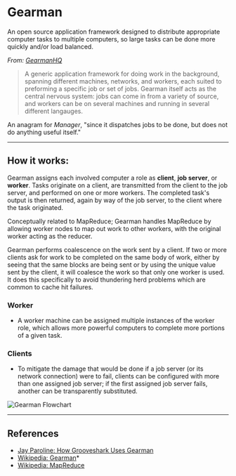 # Gearman

An open source application framework designed to distribute appropriate computer tasks to multiple computers, so large tasks can be done more quickly and/or load balanced.

*From: [GearmanHQ](http://gearmanhq.com/help/getting-started)*

> A generic application framework for doing work in the background, spanning different machines, networks, and workers, each suited to preforming a specific job or set of jobs. Gearman itself acts as the central nervous system: jobs can come in from a variety of source, and workers can be on several machines and running in several different langauges.

An anagram for *Manager*, "since it dispatches jobs to be done, but does not do anything useful itself."

---

## How it works:

Gearman assigns each involved computer a role as **client**, **job server**, or **worker**. Tasks originate on a client, are transmitted from the client to the job server, and performed on one or more workers. The completed task's output is then returned, again by way of the job server, to the client where the task originated.

Conceptually related to MapReduce; Gearman handles MapReduce by allowing worker nodes to map out work to other workers, with the original worker acting as the reducer.

Gearman performs coalescence on the work sent by a client. If two or more clients ask for work to be completed on the same body of work, either by seeing that the same blocks are being sent or by using the unique value sent by the client, it will coalesce the work so that only one worker is used. It does this specifically to avoid thundering herd problems which are common to cache hit failures.

### Worker

-   A worker machine can be assigned multiple instances of the worker role, which allows more powerful computers to complete more portions of a given task.

### Clients

-   To mitigate the damage that would be done if a job server (or its network connection) were to fail, clients can be configured with more than one assigned job server; if the first assigned job server fails, another can be transparently substituted.

![Gearman Flowchart](https://upload.wikimedia.org/wikipedia/en/c/c5/Gearman_Stack.png)

---

## References

-   [Jay Paroline: How Grooveshark Uses Gearman](http://wanderr.com/jay/how-grooveshark-uses-gearman/2011/03/27)
-   [Wikipedia: Gearman](https://en.wikipedia.org/wiki/Gearman)*
-   [Wikipedia: MapReduce](https://en.wikipedia.org/wiki/MapReduce)
